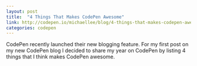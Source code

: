```yaml
---
layout: post
title:  "4 Things That Makes CodePen Awesome"
link: http://codepen.io/michaellee/blog/4-things-that-makes-codepen-awesome
categories: codepen
---
```


CodePen recently launched their new blogging feature. For my first post on my new CodePen blog I decided to share my year on CodePen by listing 4 things that I think makes CodePen awesome.
